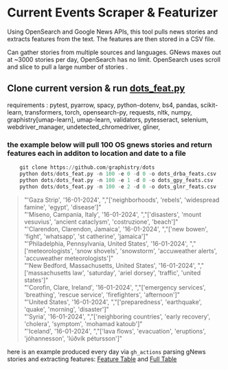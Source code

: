 # Current Events Scraper & Featurizer

Using OpenSearch and Google News APIs, this tool pulls news stories and extracts features from the text. The features are then stored in a CSV file.

Can gather stories from multiple sources and languages. GNews maxes out at ~3000 stories per day, OpenSearch has no limit.  OpenSearch uses scroll and slice to pull a large number of stories .

Clone current version & run [dots_feat.py](https://github.com/dcolinmorgan/dots/blob/main/dots/dots_feat.py)
--------------------------------------------------
requirements :
  pytest,
  pyarrow,
  spacy,
  python-dotenv,
  bs4,
  pandas,
  scikit-learn,
  transformers,
  torch,
  opensearch-py,
  requests,
  nltk,
  numpy,
  graphistry[umap-learn],
  umap-learn,
  validators,
  pytesseract,
  selenium,
  webdriver_manager,
  undetected_chromedriver,
  gliner,
 
### the example below will pull 100 OS gnews stories and return features each in additon to location and date to a file

```python
    git clone https://github.com/graphistry/dots
    python dots/dots_feat.py -n 100 -e 0 -d 0 -o dots_drba_feats.csv
    python dots/dots_feat.py -n 100 -e 1 -d 0 -o dots_gpy_feats.csv  
    python dots/dots_feat.py -n 100 -e 2 -d 0 -o dots_glnr_feats.csv  
```

>"'Gaza Strip', '16-01-2024', ","['neighborhoods', 'rebels', 'widespread famine', 'egypt', 'disease']" <br>
>"'Miseno, Campania, Italy', '16-01-2024', ","['disasters', 'mount vesuvius', 'ancient cataclysm', 'costruzione', 'beach']"<br>
>"'Clarendon, Clarendon, Jamaica', '16-01-2024', ","['new bowen', 'fight', 'whatsapp', 'st catherine', 'jamaica']"<br>
>"'Philadelphia, Pennsylvania, United States', '16-01-2024', ","['meteorologists', 'snow shovels', 'snowstorm', 'accuweather alerts', 'accuweather meteorologists']"<br>
>"'New Bedford, Massachusetts, United States', '16-01-2024', ","['massachusetts law', 'saturday', 'ariel dorsey', 'traffic', 'united states']"<br>
>"'Corofin, Clare, Ireland', '16-01-2024', ","['emergency services', 'breathing', 'rescue service', 'firefighters', 'afternoon']"<br>
>"'United States', '16-01-2024', ","['preparedness', 'earthquake', 'quake', 'morning', 'disaster']"<br>
>"'Syria', '16-01-2024', ","['neighboring countries', 'early recovery', 'cholera', 'symptom', 'mohamad katoub']"<br>
>"'Iceland', '16-01-2024', ","['lava flows', 'evacuation', 'eruptions', 'jóhannesson', 'lúðvík pétursson']"<br>


here is an example produced every day via `gh_actions` parsing gNews stories and extracting features:
 [Feature Table](DOTS/output/lobstr3_dots_feats.csv) and [Full Table](DOTS/output/full_lobstr3_dots_feats.csv)
